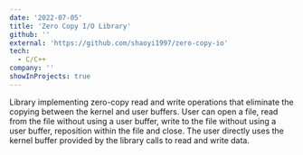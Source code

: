 ```yaml
---
date: '2022-07-05'
title: 'Zero Copy I/O Library'
github: ''
external: 'https://github.com/shaoyi1997/zero-copy-io'
tech:
  - C/C++
company: ''
showInProjects: true
---
```


Library implementing zero-copy read and write operations that eliminate the copying between the kernel and user buffers. User can open a file, read from the file without using a user buffer, write to the file without using a user buffer, reposition within the file and close. The user directly uses the kernel buffer provided by the library calls to read and write data.
